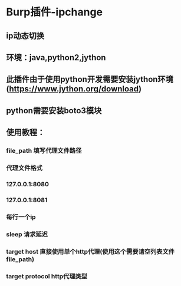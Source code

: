 # Burp插件-ipchange
## ip动态切换

## 环境：java,python2,jython

## 此插件由于使用python开发需要安装jython环境(https://www.jython.org/download)

## python需要安装boto3模块

## 使用教程：
### file_path   填写代理文件路径
### 代理文件格式
### 127.0.0.1:8080
### 127.0.0.1:8081
### 每行一个ip

### sleep    请求延迟

### target host 直接使用单个http代理(使用这个需要请空列表文件file_path)
### target protocol http代理类型
